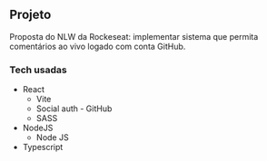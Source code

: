 ## Projeto
Proposta do NLW da Rockeseat: implementar sistema que permita comentários ao vivo logado com conta GitHub.

### Tech usadas
- React
  - Vite
  - Social auth - GitHub
  - SASS
- NodeJS
  - Node JS
- Typescript